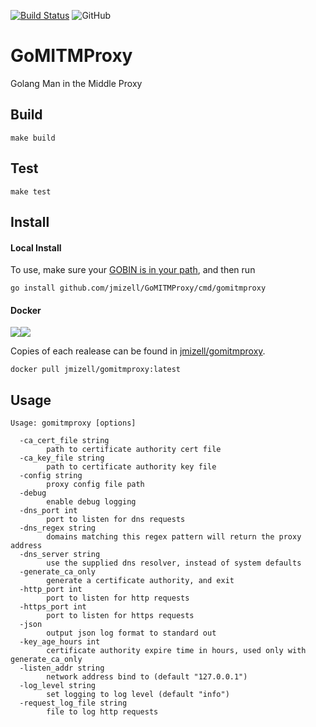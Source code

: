 [![Build Status](https://travis-ci.com/jmizell/GoMITMProxy.svg?branch=master)](https://travis-ci.com/jmizell/GoMITMProxy) ![GitHub](https://img.shields.io/github/license/jmizell/GoMITMProxy.svg?color=00ff00)

# GoMITMProxy
Golang Man in the Middle Proxy

## Build
```make build```

## Test
```make test```

## Install
#### Local Install

To use, make sure your [GOBIN is in your path](https://golang.org/cmd/go/), and then run 

```go install github.com/jmizell/GoMITMProxy/cmd/gomitmproxy```

#### Docker
[![](https://images.microbadger.com/badges/version/jmizell/gomitmproxy.svg)](https://microbadger.com/images/jmizell/gomitmproxy "Get your own version badge on microbadger.com")[![](https://images.microbadger.com/badges/image/jmizell/gomitmproxy.svg)](https://microbadger.com/images/jmizell/gomitmproxy "Get your own image badge on microbadger.com")

Copies of each realease can be found in [jmizell/gomitmproxy](https://hub.docker.com/r/jmizell/gomitmproxy).

```docker pull jmizell/gomitmproxy:latest```

## Usage

```
Usage: gomitmproxy [options]

  -ca_cert_file string
    	path to certificate authority cert file
  -ca_key_file string
    	path to certificate authority key file
  -config string
    	proxy config file path
  -debug
    	enable debug logging
  -dns_port int
    	port to listen for dns requests
  -dns_regex string
    	domains matching this regex pattern will return the proxy address
  -dns_server string
    	use the supplied dns resolver, instead of system defaults
  -generate_ca_only
    	generate a certificate authority, and exit
  -http_port int
    	port to listen for http requests
  -https_port int
    	port to listen for https requests
  -json
    	output json log format to standard out
  -key_age_hours int
    	certificate authority expire time in hours, used only with generate_ca_only
  -listen_addr string
    	network address bind to (default "127.0.0.1")
  -log_level string
    	set logging to log level (default "info")
  -request_log_file string
    	file to log http requests
```